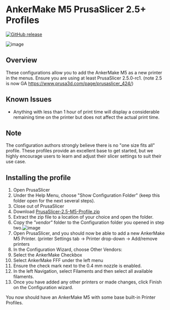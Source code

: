 # AnkerMake M5 PrusaSlicer 2.5+ Profiles

[![GitHub release](https://img.shields.io/github/v/release/just-trey/AnkerMake-M5-Profile?display_name=tag&sort=semver&style=for-the-badge)](https://github.com/just-trey/AnkerMake-M5-Profile/releases/latest)

![image](https://user-images.githubusercontent.com/10281380/204983009-1b896ab9-774d-414d-adbe-b3f8aad5ccf2.png)

## Overview

These configurations allow you to add the AnkerMake M5 as a new printer in the menus. Ensure you are using at least PrusaSlicer 2.5.0-rc1. (note 2.5 is now GA <https://www.prusa3d.com/page/prusaslicer_424/>)

## Known Issues

- Anything with less than 1 hour of print time will display a considerable remaining time on the printer but does not affect the actual print time.

## Note

The configuration authors strongly believe there is no "one size fits all" profile. These profiles provide an excellent base to get started, but we highly encourage users to learn and adjust their slicer settings to suit their use case.

## Installing the profile

1. Open PrusaSlicer
1. Under the Help Menu, choose "Show Configuration Folder" (keep this folder open for the next several steps).
1. Close out of PrusaSlicer
1. Download [PrusaSlicer-2.5-M5-Profile.zip](https://github.com/just-trey/AnkerMake-M5-Profile/releases/latest/download/PrusaSlicer-2.5-M5-Profile.zip)
1. Extract the zip file to a location of your choice and open the folder.
1. Copy the *"vendor"* folder to the Configuration folder you opened in step two.![image](https://user-images.githubusercontent.com/10281380/209450820-d98c5f82-07d5-453b-b5e1-11b294b257ac.png)
1. Open PrusaSlicer, and you should now be able to add a new AnkerMake M5 Printer. (printer Settings tab → Printer drop-down → Add/remove printers
1. In the Configuration Wizard, choose Other Vendors:
1. Select the AnkerMake Checkbox
1. Select AnkerMake FFF under the left menu
1. Ensure the check mark next to the 0.4 mm nozzle is enabled.
1. In the left Navigation, select Filaments and then select all available filaments.  
1. Once you have added any other printers or made changes, click Finish on the Configuration wizard.

You now should have an AnkerMake M5 with some base built-in Printer Profiles.
